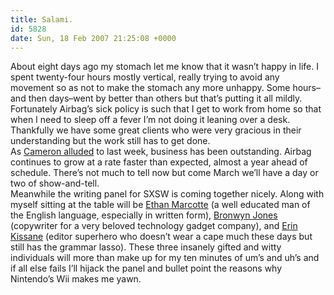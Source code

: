 ```yaml
---
title: Salami.
id: 5828
date: Sun, 18 Feb 2007 21:25:08 +0000
---
```


About eight days ago my stomach let me know that it wasn’t happy in life. I spent twenty-four hours mostly vertical, really trying to avoid any movement so as not to make the stomach any more unhappy. Some hours–and then days–went by better than others but that’s putting it all mildly. Fortunately Airbag’s sick policy is such that I get to work from home so that when I need to sleep off a fever I’m not doing it leaning over a desk. Thankfully we have some great clients who were very gracious in their understanding but the work still has to get done.  
 As [Cameron alluded](http://cameronmoll.com/archives/2007/02/freelancing_final_lessons/) to last week, business has been outstanding. Airbag continues to grow at a rate faster than expected, almost a year ahead of schedule. There’s not much to tell now but come March we’ll have a day or two of show-and-tell.  
 Meanwhile the writing panel for <span class="caps">SXSW</span> is coming together nicely. Along with myself sitting at the table will be [Ethan Marcotte](http://sidesh0w.com/about/) (a well educated man of the English language, especially in written form), [Bronwyn Jones](http://www.presentimperfect.com/been.shtml) (copywriter for a very beloved technology gadget company), and [Erin Kissane](http://www.incisive.nu/about) (editor superhero who doesn’t wear a cape much these days but still has the grammar lasso). These three insanely gifted and witty individuals will more than make up for my ten minutes of um’s and uh’s and if all else fails I’ll hijack the panel and bullet point the reasons why Nintendo’s Wii makes me yawn.


